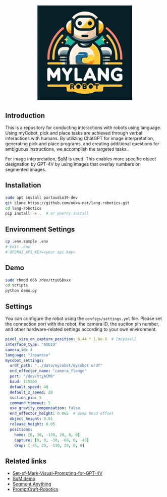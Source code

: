 <h1 align="center">
  <br>
  <img height="300" src="assets/mylangrobot_logo.png">
  <br>
</h1>

## Introduction

This is a repository for conducting interactions with robots using language. Using myCobot, pick and place tasks are achieved through verbal interactions with humans.
By utilizing ChatGPT for image interpretation, generating pick and place programs, and creating additional questions for ambiguous instructions, we accomplish the targeted tasks.

For image interpretation, [SoM](https://som-gpt4v.github.io/) is used. This enables more specific object designation by GPT-4V by using images that overlay numbers on segmented images.

## Installation

```sh
sudo apt install portaudio19-dev
git clone https://github.com/neka-nat/lang-robotics.git
cd lang-robotics
pip install -e .  # or poetry install
```

## Environment Settings

```sh
cp .env.sample .env
# Edit .env
# OPENAI_API_KEY=<your api key>
```

## Demo

```sh
sudo chmod 666 /dev/ttyUSBxxx
cd scripts
python demo.py
```

## Settings

You can configure the robot using the `configs/settings.yml` file.
Please set the connection port with the robot, the camera ID, the suction pin number, and other hardware-related settings according to your own environment.

```yaml
pixel_size_on_capture_position: 0.44 * 1.0e-3  # [m/pixel]
interface_type: "AUDIO"
camera_id: 4
language: "Japanese"
mycobot_settings:
  urdf_path: "../data/mycobot/mycobot.urdf"
  end_effector_name: "camera_flange"
  port: "/dev/ttyACM0"
  baud: 115200
  default_speed: 40
  default_z_speed: 20
  suction_pin: 5
  command_timeout: 5
  use_gravity_compensation: false
  end_effector_height: 0.065  # pump head offset
  object_height: 0.01
  release_height: 0.05
  positions:
    home: [0, 20, -130, 20, 0, 0]
    capture: [0, 0, -30, -60, 0, -45]
    drop: [-45, 20, -130, 20, 0, 0]
```

## Related links

* [Set-of-Mark-Visual-Prompting-for-GPT-4V](https://github.com/microsoft/SoM)
* [SoM demo](https://github.com/SkalskiP/SoM)
* [Segment Anything](https://github.com/facebookresearch/segment-anything)
* [PromptCraft-Robotics](https://github.com/microsoft/PromptCraft-Robotics)
